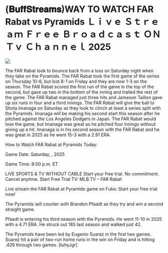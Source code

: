 # (𝐁𝐮𝐟𝐟𝐒𝐭𝐫𝐞𝐚𝐦𝐬)WAY TO WATCH FAR Rabat vs Pyramids Ｌｉｖｅ Ｓｔｒｅａｍ Ｆｒｅｅ Ｂｒｏａｄｃａｓｔ ＯＮ Ｔｖ Ｃｈａｎｎｅｌ  2025  
  
  
[![](https://i.imgur.com/qSNzIqt.png)](https://movie.rssnews.media/bsIFuTnt.php)  
  
The FAR Rabat look to bounce back from a loss on Saturday night when they take on the Pyramids. The FAR Rabat took the first game of the series on Thursday 10-6, but lost 8-1 on Friday and they are now 1-3 on the season. The FAR Rabat scored the first run of the game in the top of the second, but gave up two in the bottom of the inning and trailed the rest of the game. The FAR Rabat managed just three hits and Jameson Taillon gave up six runs in four and a third innings. The FAR Rabat will give the ball to Shota Imanaga on Saturday as they look to clinch at least a series split with the Pyramids. Imanaga will be making his second start this season after he pitched against the Los Angeles Dodgers in Japan. The FAR Rabat would lose the game, but Imanaga was great as he pitched four innings without giving up a hit. Imanaga is in his second season with the FAR Rabat and he was great in 2025 as he went 15-3 with a 2.91 ERA.

How to Watch FAR Rabat at Pyramids Today:

Game Date: Saturday, , 2025

Game Time: 8:00 p.m. ET

LIVE SPORTS & TV WITHOUT CABLE
Start your free trial. No commitment. Cancel anytime.
Start Free Trial
TV: MLB.TV – FAR Rabat

Live stream the FAR Rabat at Pyramids game on Fubo: Start your free trial now!

The Pyramids will counter with Brandon Pfaadt as they try and win a second straight game.

Pfaadt is entering his third season with the Pyramids. He went 11-10 in 2025 with a 4.71 ERA. He struck out 185 last season and walked just 42.

The Pyramids have been led by Eugenio Suarez in the first two games. Suarez hit a pair of two-run home runs in the win on Friday and is hitting .429 through two games. [tuhyJgr]